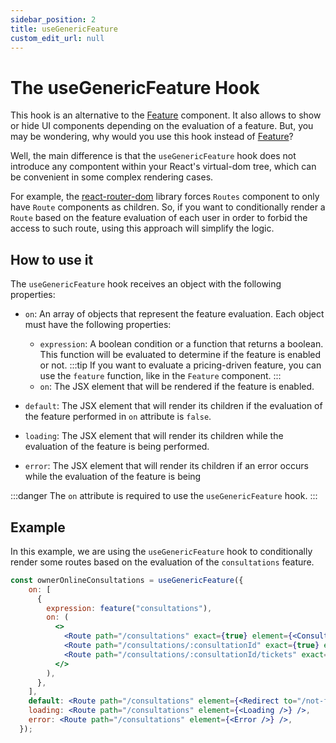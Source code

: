 ```yaml
---
sidebar_position: 2
title: useGenericFeature
custom_edit_url: null
---
```


# The useGenericFeature Hook

This hook is an alternative to the [Feature](./main-toggling-class) component. It also allows to show or hide UI components depending on the evaluation of a feature. But, you may be wondering, why would you use this hook instead of [Feature](./main-toggling-class)?

Well, the main difference is that the `useGenericFeature` hook does not introduce any compontent within your React's virtual-dom tree, which can be convenient in some complex rendering cases.

For example, the [react-router-dom](https://www.npmjs.com/package/react-router-dom) library forces `Routes` component to only have `Route` components as children. So, if you want to conditionally render a `Route` based on the feature evaluation of each user in order to forbid the access to such route, using this approach will simplify the logic.

## How to use it

The `useGenericFeature` hook receives an object with the following properties:

- `on`: An array of objects that represent the feature evaluation. Each object must have the following properties:
  - `expression`: A boolean condition or a function that returns a boolean. This function will be evaluated to determine if the feature is enabled or not.
    :::tip
    If you want to evaluate a pricing-driven feature, you can use the `feature` function, like in the `Feature` component.
    :::
  - `on`: The JSX element that will be rendered if the feature is enabled.

- `default`: The JSX element that will render its children if the evaluation of the feature performed in `on` attribute is `false`.

- `loading`: The JSX element that will render its children while the evaluation of the feature is being performed.

- `error`: The JSX element that will render its children if an error occurs while the evaluation of the feature is being 

:::danger
The `on` attribute is required to use the `useGenericFeature` hook.
:::

## Example

In this example, we are using the `useGenericFeature` hook to conditionally render some routes based on the evaluation of the `consultations` feature.

```jsx
const ownerOnlineConsultations = useGenericFeature({
    on: [
      {
        expression: feature("consultations"),
        on: (
          <>
            <Route path="/consultations" exact={true} element={<ConsultationList />} />
            <Route path="/consultations/:consultationId" exact={true} element={<ConsultationEdit />} />
            <Route path="/consultations/:consultationId/tickets" exact={true} element={<ConsultationTickets />} />
          </>
        ),
      },
    ],
    default: <Route path="/consultations" element={<Redirect to="/not-found" />} />,
    loading: <Route path="/consultations" element={<Loading />} />,
    error: <Route path="/consultations" element={<Error />} />,
  });
```